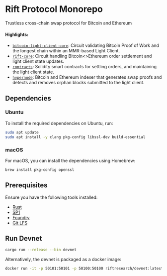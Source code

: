 # Rift Protocol Monorepo  
Trustless cross-chain swap protocol for Bitcoin and Ethereum

#### Highlights:
- [`bitcoin-light-client-core`](./crates/bitcoin-light-client-core/): Circuit validating Bitcoin Proof of Work and the longest chain within an MMR-based Light Client.
- [`rift-core`](./crates/rift-core/): Circuit handling Bitcoin<>Ethereum order settlement and light client state updates.
- [`contracts`](./contracts): Solidity smart contracts for settling orders, and maintaining the light client state.
- [`hypernode`](./bin/hypernode): Bitcoin and Ethereum indexer that generates swap proofs and detects and removes orphan blocks submitted to the light client.

## Dependencies

### Ubuntu
To install the required dependencies on Ubuntu, run:
```sh
sudo apt update
sudo apt install -y clang pkg-config libssl-dev build-essential
```

### macOS
For macOS, you can install the dependencies using Homebrew:
```sh
brew install pkg-config openssl
```

## Prerequisites
Ensure you have the following tools installed:

- [Rust](https://doc.rust-lang.org/cargo/getting-started/installation.html)
- [SP1](https://docs.succinct.xyz/docs/sp1/getting-started/install)
- [Foundry](https://book.getfoundry.sh/getting-started/installation)
- [Git LFS](https://git-lfs.github.com/)

  
## Run Devnet
```sh
cargo run --release --bin devnet
```
Alternatively, the devnet is packaged as a docker image: 
```sh
docker run -it -p 50101:50101 -p 50100:50100 riftresearch/devnet:latest
```

